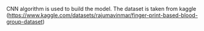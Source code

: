 
CNN algorithm is used to build the model.
The dataset is taken from kaggle (https://www.kaggle.com/datasets/rajumavinmar/finger-print-based-blood-group-dataset)


